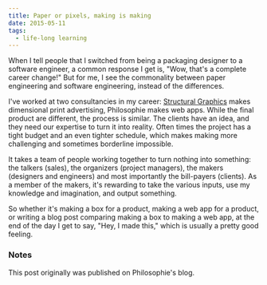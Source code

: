 ```yaml
---
title: Paper or pixels, making is making
date: 2015-05-11
tags:
  - life-long learning
---
```


When I tell people that I switched from being a packaging designer to a software engineer, a common response I get is, "Wow, that's a complete career change!" But for me, I see the commonality between paper engineering and software engineering, instead of the differences.

I've worked at two consultancies in my career: [Structural Graphics](https://www.structuralgraphics.com) makes dimensional print advertising, Philosophie makes web apps. While the final product are different, the process is similar. The clients have an idea, and they need our expertise to turn it into reality. Often times the project has a tight budget and an even tighter schedule, which makes making more challenging and sometimes borderline impossible.

It takes a team of people working together to turn nothing into something: the talkers (sales), the organizers (project managers), the makers (designers and engineers) and most importantly the bill-payers (clients). As a member of the makers, it's rewarding to take the various inputs, use my knowledge and imagination, and output something.

So whether it's making a box for a product, making a web app for a product, or writing a blog post comparing making a box to making a web app, at the end of the day I get to say, "Hey, I made this," which is usually a pretty good feeling.

### Notes

This post originally was published on Philosophie's blog.
